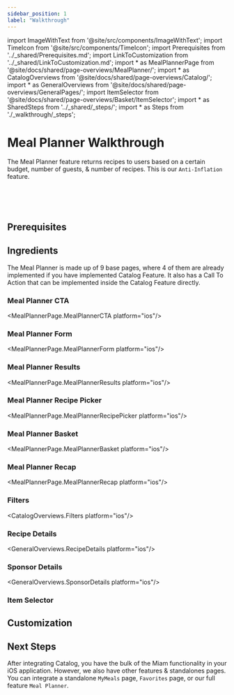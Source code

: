 ```yaml
---
sidebar_position: 1
label: "Walkthrough"
---
```


import ImageWithText from '@site/src/components/ImageWithText';
import TimeIcon from '@site/src/components/TimeIcon';
import Prerequisites from '../_shared/Prerequisites.md';
import LinkToCustomization from '../_shared/LinkToCustomization.md';
import * as MealPlannerPage from '@site/docs/shared/page-overviews/MealPlanner/';
import * as CatalogOverviews from '@site/docs/shared/page-overviews/Catalog/';
import * as GeneralOverviews from '@site/docs/shared/page-overviews/GeneralPages/';
import ItemSelector from '@site/docs/shared/page-overviews/Basket/ItemSelector';
import * as SharedSteps from '../_shared/_steps/';
import * as Steps from './_walkthrough/_steps';

# Meal Planner Walkthrough

The Meal Planner feature returns recipes to users based on a certain budget, number of guests, & number of recipes.
This is our `Anti-Inflation` feature. 

<TimeIcon titleText="Time to read:" timeText="20 minutes" /><br />
<TimeIcon titleText="Time for base implementation:" timeText="4 hours" /><br />
<TimeIcon titleText="Time for full customization:" timeText="1.5 weeks" /><br />

## Prerequisites
<Prerequisites />

## Ingredients

The Meal Planner is made up of 9 base pages, where 4 of them are already implemented if you have implemented Catalog Feature.
It also has a Call To Action that can be implemented inside the Catalog Feature directly.

### Meal Planner CTA
<MealPlannerPage.MealPlannerCTA platform="ios"/>

### Meal Planner Form
<MealPlannerPage.MealPlannerForm platform="ios"/>

### Meal Planner Results
<MealPlannerPage.MealPlannerResults platform="ios"/>

### Meal Planner Recipe Picker
<MealPlannerPage.MealPlannerRecipePicker platform="ios"/>

### Meal Planner Basket
<MealPlannerPage.MealPlannerBasket platform="ios"/>

### Meal Planner Recap
<MealPlannerPage.MealPlannerRecap platform="ios"/>

### Filters
<CatalogOverviews.Filters platform="ios"/>

### Recipe Details
<GeneralOverviews.RecipeDetails platform="ios"/>

### Sponsor Details
<GeneralOverviews.SponsorDetails platform="ios"/>

### Item Selector
<ItemSelector platform="ios"/>

## Customization
<LinkToCustomization />

## Next Steps

After integrating Catalog, you have the bulk of the Miam functionality in your iOS application. 
However, we also have other features & standalones pages. 
You can integrate a standalone `MyMeals` page, `Favorites` page, or our full feature `Meal Planner`.
